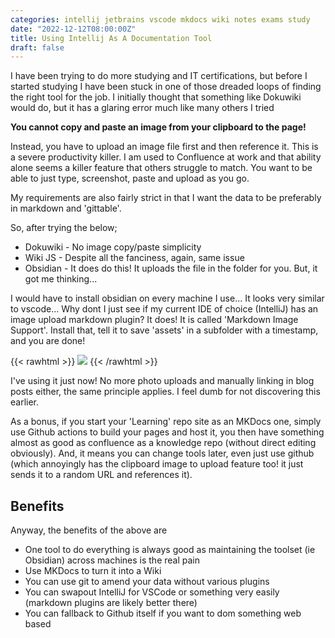 ```yaml
---
categories: intellij jetbrains vscode mkdocs wiki notes exams study
date: "2022-12-12T08:00:00Z"
title: Using Intellij As A Documentation Tool
draft: false
---
```


I have been trying to do more studying and IT certifications, but before I started studying I have been stuck in one of those dreaded loops of finding the right tool for the job. I initially thought that something like Dokuwiki would do, but it has a glaring error much like many others I tried

**You cannot copy and paste an image from your clipboard to the page!**

Instead, you have to upload an image file first and then reference it. This is a severe productivity killer. I am used to Confluence at work and that ability alone seems a killer feature that others struggle to match. You want to be able to just type, screenshot, paste and upload as you go. 

My requirements are also fairly strict in that I want the data to be preferably in markdown and 'gittable'. 

So, after trying the below;
- Dokuwiki - No image copy/paste simplicity
- Wiki JS - Despite all the fanciness, again, same issue
- Obsidian - It does do this! It uploads the file in the folder for you. But, it got me thinking...

I would have to install obsidian on every machine I use... It looks very similar to vscode... Why dont I just see if my current IDE of choice (IntelliJ) has an image upload markdown plugin? It does! It is called 'Markdown Image Support'. Install that, tell it to save 'assets' in a subfolder with a timestamp, and you are done! 

{{< rawhtml >}}
<a data-fancybox="gallery" href="/assets/images/2022/sing-IntelliJ-As-A-Documentation-Tool/1670838624083.png"><img src="/assets/images/2022/sing-IntelliJ-As-A-Documentation-Tool/1670838624083.png"></a>
{{< /rawhtml >}}

I've using it just now! No more photo uploads and manually linking in blog posts either, the same principle applies. I feel dumb for not discovering this earlier. 

As a bonus, if you start your 'Learning' repo site as an MKDocs one, simply use Github actions to build your pages and host it, you then have something almost as good as confluence as a knowledge repo (without direct editing obviously). And, it means you can change tools later, even just use github (which annoyingly has the clipboard image to upload feature too! it just sends it to a random URL and references it).

## Benefits

Anyway, the benefits of the above are
- One tool to do everything is always good as maintaining the toolset (ie Obsidian) across machines is the real pain
- Use MKDocs to turn it into a Wiki
- You can use git to amend your data without various plugins
- You can swapout IntelliJ for VSCode or something very easily (markdown plugins are likely better there)
- You can fallback to Github itself if you want to dom something web based